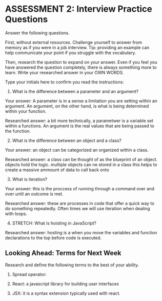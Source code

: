 # ASSESSMENT 2: Interview Practice Questions

Answer the following questions.

First, without external resources. Challenge yourself to answer from memory as if you were in a job interview. Tip: providing an example can help communicate your point if you struggle with the vocabulary.

Then, research the question to expand on your answer. Even if you feel you have answered the question completely, there is always something more to learn. Write your researched answer in your OWN WORDS.

Type your initials here to confirm you read the instructions:

1. What is the difference between a parameter and an argument?

Your answer: A parameter is in a sense a limitation you are setting within an argument. An argument, on the other hand, is what is being determined within your function.

Researched answer: a bit more technically, a parametwer is a variable set within a functions. An argument is the real values that are being passed to the function.

2. What is the difference between an object and a class?

Your answer: an object can be categorized an organized within a class.

Researched answer: a class can be thought of as the blueprint of an object. objects hold the logic. multiple objects can ne stored in a class this helps to create a massive ammount of data to call back onto

3. What is iteration?

Your answer: this is the proccess of running through a command over and over until an outcome is met.

Researched answer: these are processes in code that offer a quick way to do something repeatedly. Often times we will use iteration when dealing with loops.

4. STRETCH: What is hoisting in JavaScript?

Researched answer: hosting is a when you move the variables and function declarations to the top before code is executed.

## Looking Ahead: Terms for Next Week

Research and define the following terms to the best of your ability.

1. Spread operator:

2. React: a javascript library for building user interfaces

3. JSX: it is a syntax extension typically used with react.
